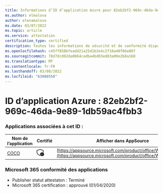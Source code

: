 ```yaml
---
title: Informations d’ID d’application Azure pour 82eb2bf2-969c-46da-9e89-1db59ac4fbb3
ms.author: elmalova
author: elenamalova
ms.date: 03/07/2022
ms.topic: article
ms.service: attestation
certification_type: certified
description: Toutes les informations de sécurité et de conformité disponibles pour 82eb2bf2-969c-46da-9e89-1db59ac4fbb3.
ms.openlocfilehash: c45ff858bfeadd21a25d1b2e4c2f18a40f86e807
ms.sourcegitcommit: 78d7dc892da0864cadba4bd03ed83a09e2b8a160
ms.translationtype: MT
ms.contentlocale: fr-FR
ms.lasthandoff: 03/08/2022
ms.locfileid: "63080558"
---
```

# <a name="azure-app-id-82eb2bf2-969c-46da-9e89-1db59ac4fbb3"></a>ID d’application Azure : 82eb2bf2-969c-46da-9e89-1db59ac4fbb3


### <a name="apps-associated-with-this-id"></a>Applications associées à cet ID :
| **Nom de l’application** | **Certifié** | **Afficher dans AppSource** |
|--------------|---------------|-----------------------|
| [COCO](https://docs.microsoft.com/microsoft-365-app-certification/forward/WA200001468) | <img alt="Certified application badge" src="../media/certified-badge.png" height="25" width="25" /> | [https://appsource.microsoft.com/product/office/WA200001468](https://appsource.microsoft.com/product/office/WA200001468) |

### <a name="microsoft-365-app-compliance-status"></a>Microsoft 365 conformité des applications
- Publisher statut attestaton : Terminé
- Microsoft 365 certification : approuvé (01/04/2020)
